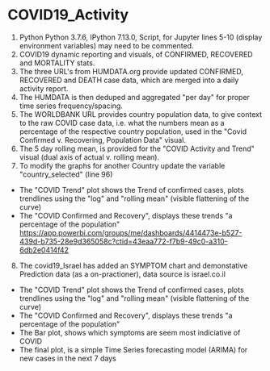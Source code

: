 # COVID19_Activity
1. Python Python 3.7.6, IPython 7.13.0, Script, for Jupyter lines 5-10 (display environment variables) may need to be commented.<br /> 
2. COVID19 dynamic reporting and visuals,  of CONFIRMED, RECOVERED and MORTALITY stats.<br /> 
3. The three URL's from HUMDATA.org provide updated CONFIRMED, RECOVERED and DEATH case data, which are merged into a daily activity report.<br /> 
4. The HUMDATA is then deduped and aggregated "per day" for proper time series frequency/spacing.<br /> 
5. The WORLDBANK URL provides country population data, to give context to the raw COVID case data, i.e. what the numbers mean as a percentage of the respective country population, used in the "Covid Confirmed v. Recovering, Population Data" visual.<br /> 
6. The 5 day rolling mean, is provided for the "COVID Activity and Trend" visual (dual axis of actual v. rolling mean).<br /> 
7. To modify the graphs for another Country update the variable "country_selected" (line 96) <br />
* The "COVID Trend" plot shows the Trend of confirmed cases, plots trendlines using the "log" and "rolling mean" (visible flattening of the curve) <br />
* The "COVID Confirmed and Recovery", displays these trends "a percentage of the population"<br />
https://app.powerbi.com/groups/me/dashboards/4414473e-b527-439d-b735-28e9d365058c?ctid=43eaa772-f7b9-49c0-a310-6db2e0414f42 <br /> 
8. The covid19_Israel has added an SYMPTOM chart and demonstative Prediction data (as a on-practioner), data source is israel.co.il <br />
* The "COVID Trend" plot shows the Trend of confirmed cases, plots trendlines using the "log" and "rolling mean" (visible flattening of the curve) <br />
* The "COVID Confirmed and Recovery", displays these trends "a percentage of the population"<br />
* The Bar plot, shows which symptoms are seem most indiciative of COVID<br />
* The final plot, is a simple Time Series forecasting model (ARIMA) for new cases in the next 7 days<br />


